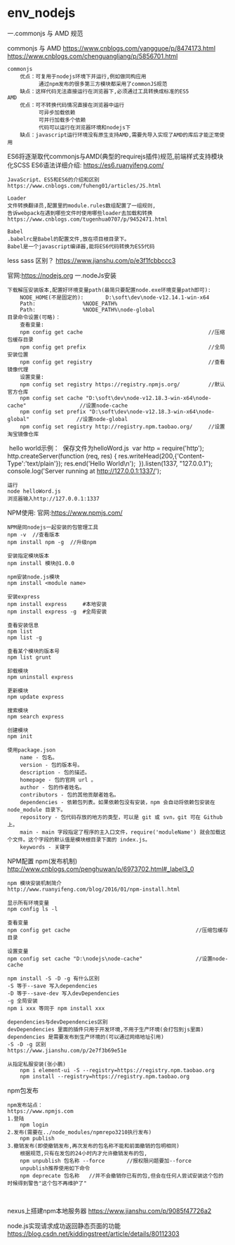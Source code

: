# env_nodejs

一.commonjs 与 AMD 规范

commonjs 与 AMD
https://www.cnblogs.com/yangguoe/p/8474173.html
https://www.cnblogs.com/chenguangliang/p/5856701.html

```
commonjs
	优点：可复用于nodejs环境下并运行,例如做同构应用
		  通过npm发布的很多第三方模块都采用了commonJS规范
	缺点：这样代码无法直接运行在浏览器下,必须通过工具转换成标准的ES5
AMD
	优点：可不转换代码情况直接在浏览器中运行
		  可异步加载依赖
		  可并行加载多个依赖
		  代码可以运行在浏览器环境和nodejs下
	缺点：javascript运行环境没有原生支持AMD,需要先导入实现了AMD的库后才能正常使用
```

ES6将逐渐取代commonjs与AMD(典型的requirejs插件)规范,前端样式支持模块化SCSS
ES6语法详细介绍:
https://es6.ruanyifeng.com/

	JavaScript、ES5和ES6的介绍和区别
	https://www.cnblogs.com/fuheng01/articles/JS.html
	
	Loader
	文件转换翻译员,配置里的module.rules数组配置了一组规则,
	告诉webpack在遇到哪些文件时使用哪些loader去加载和转换
	https://www.cnblogs.com/tugenhua0707/p/9452471.html
	
	Babel
	.babelrc是Babel的配置文件,放在项目根目录下。
	Babel是一个javascript编译器,能将ES6代码转换为ES5代码

less sass 区别？
	https://www.jianshu.com/p/e3f1fcbbccc3

官网:https://nodejs.org
一.nodeJs安装

```
下载解压安装版本,配置好环境变量path(最简只要配置node.exe环境变量path即可):
	NODE_HOME(不是固定的):		D:\soft\dev\node-v12.14.1-win-x64
	Path:				%NODE_PATH%
	Path:				%NODE_PATH%\node-global
目录命令设置(可略)：
	查看变量:
	npm config get cache										//压缩包缓存目录
	npm config get prefix										//全局安装位置
	npm config get registry										//查看镜像代理
	设置变量:
	npm config set registry https://registry.npmjs.org/			//默认官方仓库
	npm config set cache "D:\soft\dev\node-v12.18.3-win-x64\node-cache"					//设置node-cache
	npm config set prefix "D:\soft\dev\node-v12.18.3-win-x64\node-global"				//设置node-global
	npm config set registry http://registry.npm.taobao.org/		//设置淘宝镜像仓库	
```

​	hello world示例：
​	保存文件为helloWord.js
​	var http = require('http');
​	http.createServer(function (req, res) {
​		res.writeHead(200,{'Content-Type':'text/plain'}); res.end('Hello World\n'); 
​	}).listen(1337, "127.0.0.1"); 
​	console.log('Server running at http://127.0.0.1:1337/');
​	

	运行
	node helloWord.js
	浏览器输入http://127.0.0.1:1337

NPM使用:
	官网:https://www.npmjs.com/
	
	NPM是同nodejs一起安装的包管理工具
	npm -v	//查看版本
	npm install npm -g	//升级npm
	
	安装指定模块版本
	npm install 模块@1.0.0
	
	npm安装node.js模块
	npm install <module name>
	
	安装express
	npm install express		#本地安装
	npm install express -g 	#全局安装
	
	查看安装信息
	npm list
	npm list -g
	
	查看某个模块的版本号
	npm list grunt
	
	卸载模块
	npm uninstall express
	
	更新模块
	npm update express
	
	搜索模块
	npm search express
	
	创建模块
	npm init
	
	使用package.json
		name - 包名。
		version - 包的版本号。
		description - 包的描述。
		homepage - 包的官网 url 。
		author - 包的作者姓名。
		contributors - 包的其他贡献者姓名。
		dependencies - 依赖包列表。如果依赖包没有安装，npm 会自动将依赖包安装在 node_module 目录下。
		repository - 包代码存放的地方的类型，可以是 git 或 svn，git 可在 Github 上。
		main - main 字段指定了程序的主入口文件，require('moduleName') 就会加载这个文件。这个字段的默认值是模块根目录下面的 index.js。
		keywords - 关键字

NPM配置
	npm(发布机制)
	http://www.cnblogs.com/penghuwan/p/6973702.html#_label3_0
	
	npm 模块安装机制简介
	http://www.ruanyifeng.com/blog/2016/01/npm-install.html
	
	显示所有环境变量
	npm config ls -l
	
	查看变量
	npm config get cache										//压缩包缓存目录
	
	设置变量
	npm config set cache "D:\nodejs\node-cache"					//设置node-cache
	
	npm install -S -D -g 有什么区别
	-S 等于--save 写入dependencies
	-D 等于--save-dev 写入devDependencies
	-g 全局安装
	npm i xxx 等同于 npm install xxx
	
	dependencies与devDependencies区别
	devDependencies 里面的插件只用于开发环境,不用于生产环境(会打包到js里面)
	dependencies 是需要发布到生产环境的(可以通过网络地址引用)
	-S -D -g 区别
	https://www.jianshu.com/p/2e7f3b69e51e
	
	从指定私服安装(张小鹏)
		npm i element-ui -S --registry=https://registry.npm.taobao.org
		npm install --registry=https://registry.npm.taobao.org

npm包发布

```
npm发布站点：
https://www.npmjs.com
1.登陆
	npm login
2.发布(需要在../node_modules/npmrepo3210执行发布)
	npm publish
3.撤销发布(即使撤销发布,再次发布的包名称不能和前面撤销的包明相同)
	根据规范,只有在发包的24小时内才允许撤销发布的包,
	npm unpublish 包名称 --force		//报权限问题要加--force
	unpublish推荐使用如下命令
	npm deprecate 包名称	//并不会撤销你已有的包,但会在任何人尝试安装这个包的时候得到警告"这个包不再维护了"
```

​	

nexus上搭建npm本地服务器
https://www.jianshu.com/p/9085f47726a2

node.js实现请求成功返回静态页面的功能
https://blog.csdn.net/kiddingstreet/article/details/80112303

